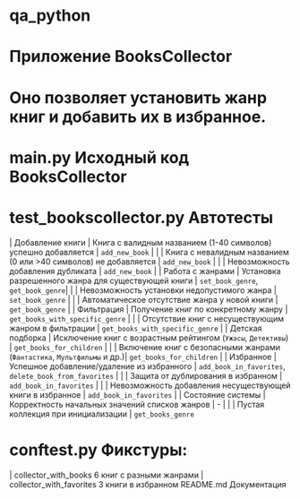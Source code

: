 # qa_python
# Приложение BooksCollector 
# Оно позволяет установить жанр книг и добавить их в избранное.
# main.py   Исходный код BooksCollector
# test_bookscollector.py Автотесты 
| Добавление книги      | Книга с валидным названием (1-40 символов) успешно добавляется          | `add_new_book`                    |
|                       | Книга с невалидным названием (0 или >40 символов) не добавляется        | `add_new_book`                    |
|                       | Невозможность добавления дубликата                                      | `add_new_book`                    |
| Работа с жанрами      | Установка разрешенного жанра для существующей книги                     | `set_book_genre`, `get_book_genre`|
|                       | Невозможность установки недопустимого жанра                             | `set_book_genre`                  |
|                       | Автоматическое отсутствие жанра у новой книги                           | `get_book_genre`                  |
| Фильтрация            | Получение книг по конкретному жанру                                     | `get_books_with_specific_genre`   |
|                       | Отсутствие книг с несуществующим жанром в фильтрации                    | `get_books_with_specific_genre`   |
| Детская подборка      | Исключение книг с возрастным рейтингом (`Ужасы`, `Детективы`)           | `get_books_for_children`          |
|                       | Включение книг с безопасными жанрами (`Фантастика`, `Мультфильмы` и др.)| `get_books_for_children`          |
| Избранное             | Успешное добавление/удаление из избранного                             | `add_book_in_favorites`, `delete_book_from_favorites` |
|                       | Защита от дублирования в избранном                                      | `add_book_in_favorites`           |
|                       | Невозможность добавления несуществующей книги в избранное               | `add_book_in_favorites`           |
| Состояние системы     | Корректность начальных значений списков жанров                          | -                                 |
|                       | Пустая коллекция при инициализации                                      | `get_books_genre`   

# conftest.py   Фикстуры:
|   collector_with_books   6 книг с разными жанрами
|   collector_with_favorites  3 книги в избранном
README.md             Документация